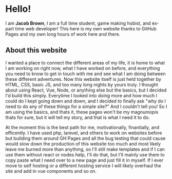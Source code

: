 # __Hello!__

I am __Jacob Brown__, I am a full time student, game making hobist, and ex-part time web developer!
This here is my own website thanks to GitHub Pages and my own long hours of work here and there.

## About this website

I wanted a place to connect the different areas of my life, it is home to what I am working on right now,
what I have worked on before, and everything you need to know to get in touch with me and see what I am doing
between these different adventures. Now this website itself is just held together by HTML, CSS, basic JS, and
too many long nights by yours truly. I thought about using React, Vue, Node, or anything else but the basics,
but I decided I'd build this simply. Everytime I looked into doing more and how much I could do I kept going
down and down, and I decided to finally ask "why do I need to do any of these things for a simple site?" And 
I couldn't tell you! So I am using the basics, and thats it, these pages won't be my magnumopis thats for sure,
but it will tell my story, and that is what I need it to do.

At the moment this is the best path for me, motivationally, finantially, and efficently. I have used php, larevel,
and others to work on websites before but building them around GH Pages and all the bug testing that could cause 
would slow down the production of this website too much and most likely leave me burned more than anything, so
I'll still make templates and if I can use them without react or nodes help, I'll do that, but I'll mainly use them
to copy paste what I need over to a new page and just fill it in myself. If I ever move to self hosting or a different
hosting service I will likely overhaul the site and add in vue components and so on.